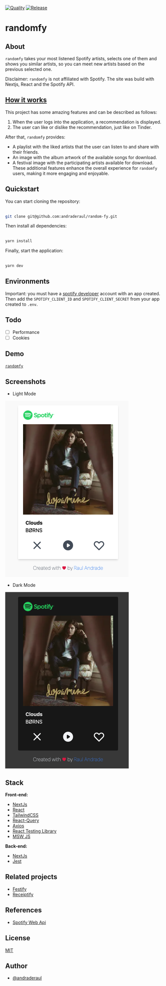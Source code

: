 [![Quality](https://github.com/andraderaul/random-fy/actions/workflows/quality.yml/badge.svg)](https://github.com/andraderaul/random-fy/actions/workflows/quality.yml) [![Release](https://github.com/andraderaul/random-fy/actions/workflows/release.yml/badge.svg)](https://github.com/andraderaul/random-fy/actions/workflows/release.yml)

# randomfy

## About

`randomfy` takes your most listened Spotify artists, selects one of them and shows you similar artists, so you can meet new artists based on the previous selected one.

Disclaimer: `randomfy` is not affiliated with Spotify. The site was build with Nextjs, React and the Spotify API.

## [How it works](./docs//how-it-works.md)

This project has some amazing features and can be described as follows:

1. When the user logs into the application, a recommendation is displayed.
2. The user can like or dislike the recommendation, just like on Tinder.

After that, `randomfy` provides:

- A playlist with the liked artists that the user can listen to and share with their friends.
- An image with the album artwork of the available songs for download.
- A festival image with the participating artists available for download.
  These additional features enhance the overall experience for `randomfy` users, making it more engaging and enjoyable.

## Quickstart

You can start cloning the repository:

```bash

git clone git@github.com:andraderaul/random-fy.git
```

Then install all dependencies:

```bash

yarn install
```

Finally, start the application:

```bash

yarn dev
```

## Environments

Important: you must have a [spotify developer](https://developer.spotify.com/) account with an app created. Then add the `SPOTIFY_CLIENT_ID` and `SPOTIFY_CLIENT_SECRET` from your app created to `.env`.

## Todo

- [ ] Performance
- [ ] Cookies

## Demo

[`randomfy`](https://random-fy.vercel.app/)

## Screenshots

- Light Mode

![`randomfy` screen light mode](./public/screenshots/2.png)

- Dark Mode

![`randomfy` screen dark mode](./public/screenshots/1.png)

## Stack

**Front-end:**

- [NextJs](https://nextjs.org/docs)
- [React](https://pt-br.reactjs.org/docs/getting-started.html)
- [TailwindCSS](https://tailwindcss.com/docs/)
- [React-Query](https://react-query.tanstack.com/)
- [Axios](https://github.com/axios/axios)
- [React Testing Library](https://testing-library.com/docs/react-testing-library/intro/)
- [MSW JS](https://mswjs.io/)

**Back-end:**

- [NextJs](https://nextjs.org/docs)
- [Jest](https://jestjs.io/)

## Related projects

- [Festify](https://salty-beach-42139.herokuapp.com/)
- [Receiptify](https://receiptify.herokuapp.com/)

## References

- [Spotify Web Api](https://developer.spotify.com/documentation/web-api/reference)

## License

[MIT](./LICENSE)

## Author

- [@andraderaul](https://github.com/andraderaul)
